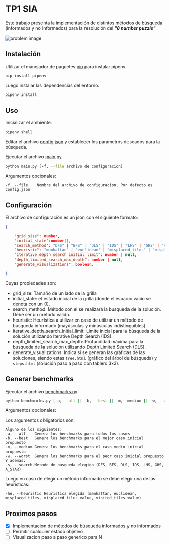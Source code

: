 # TP1 SIA

Este trabajo presenta la implementación de distintos métodos de búsqueda (informados y no informados) para la resolución del **_"8 number puzzle"_**

![problem image](https://media.cheggcdn.com/study/bf2/bf22136e-2fb3-4bd0-8220-235c43b9c002/image.png)

## Instalación

Utilizar el manejador de paquetes [pip](https://pip.pypa.io/en/stable/) para instalar pipenv.

```bash
pip install pipenv
```

Luego instalar las dependencias del entorno.

```bash
pipenv install
```

## Uso

Inicializar el ambiente.

```bash
pipenv shell
```

Editar el archivo [config.json](config.json) y establecer los parámetros deseados para la búsqueda.

Ejecutar el archivo [main.py](main.py)

```bash
python main.py [-f, --file archivo de configuracion]
```

Argumentos opcionales:

```
-f, --file    Nombre del archivo de configuracion. Por defecto es config.json
```

## Configuración

El archivo de configuración es un json con el siguiente formato:

```json
{

	"grid_size": number,
	"initial_state":number[],
	"search_method": "DFS" | "BFS" | "DLS" | "IDS" | "LHS" | "GHS" | "A_STAR",
	"heuristic": "manhattan" | "euclidean" | "misplaced_tiles" | "misplaced_tiles_value" | "visited_tiles_value",
	"iterative_depth_search_initial_limit": number | null,
	"depth_limited_search_max_depth": number | null,
	"generate_visualizations": boolean,

}
```

Cuyas propiedades son:

- grid_size: Tamaño de un lado de la grilla
- initial_state: el estado inicial de la grilla (donde el espacio vacio se denota con un 0).
- search_method: Método con el se realizará la busqueda de la solución. Debe ser un método valido.
- heuristic: Heurística a utilizar en caso de utilizar un método de búsqueda informado (mayúsculas y minúsculas indistinguibles).
- iterative_depth_search_initial_limit: Limite inicial para la búsqueda de la solución utilizando Iterative Depth Search (IDS).
- depth_limited_search_max_depth: Profundidad máxima para la búsqueda de la solución utilizando Depth Limited Search (DLS).
- generate_visualizations: Indica si se generan las gráficas de las soluciones, siendo estas `tree.html` (gráfico del árbol de búsqueda) y `steps.html` (solución paso a paso con tablero 3x3).


## Generar benchmarks
Ejecutar el archivo [benchmarks.py](benchmarks.py)

```bash
python benchmarks.py [-a, --all || -b, --best || -m,--medium || -w, --worst] [-s,--search search method] [-he, --heuristic heuristic] [-i, --initial_limit initial limit] [-md, --max_depth depth limit] [-r,--repeats number of repeats]
```

Argumentos opcionales:

Los argumentos obligatorios son:
```
Alguno de los siguientes:
-a, --all    Genera los benchmarks para todos los casos
-b, --best   Genera los benchmarks para el mejor caso inicial propuesto
-m, --medium Genera los benchmarks para el caso medio inicial propuesto
-w, --worst  Genera los benchmarks para el peor caso inicial propuesto
Y ademas:
-s, --search Metodo de busqueda elegido (DFS, BFS, DLS, IDS, LHS, GHS, A_STAR)
```

Luego en caso de elegir un método informado se debe elegir una de las heurísticas:
```
-he, --heuristic Heuristica elegida (manhattan, euclidean, misplaced_tiles, misplaced_tiles_value, visited_tiles_value)
```

## Proximos pasos

- [x] Implementacion de métodos de búsqueda informados y no informados
- [ ] Permitir cualquier estado objetivo
- [ ] Visualizacion paso a paso generico para N
